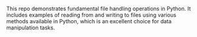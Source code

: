 This repo demonstrates fundamental file handling operations in Python. It includes examples of reading from and writing to files using various methods available in Python, which is an excellent choice for data manipulation tasks.
